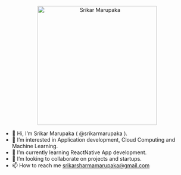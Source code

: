 <p align="center" borderRadius="100%">
  <a href=" target="blank"><img src="https://miro.medium.com/fit/c/262/262/1*Xrew0znwOwZzQIY_l86A6Q.jpeg" width="320" alt="Srikar Marupaka" /></a>
</p>

- 👋 Hi, I’m Srikar Marupaka ( @srikarmarupaka ).
- 👀 I’m interested in Application development, Cloud Computing and Machine Learning.
- 🌱 I’m currently learning ReactNative App development.
- 💞️ I’m looking to collaborate on projects and startups.
- 📫 How to reach me srikarsharmamarupaka@gmail.com

<!---
srikarmarupaka/srikarmarupaka is a ✨ special ✨ repository because its `README.md` (this file) appears on your GitHub profile.
You can click the Preview link to take a look at your changes.
--->
